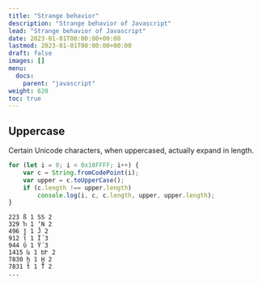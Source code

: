 ```yaml
---
title: "Strange behavior"
description: "Strange behavior of Javascript"
lead: "Strange behavior of Javascript"
date: 2023-01-01T00:00:00+00:00
lastmod: 2023-01-01T00:00:00+00:00
draft: false
images: []
menu:
  docs:
    parent: "javascript"
weight: 620
toc: true
---
```


## Uppercase

Certain Unicode characters, when uppercased, actually expand in length.

```js
for (let i = 0; i < 0x10FFFF; i++) {
	var c = String.fromCodePoint(i);
	var upper = c.toUpperCase();
	if (c.length !== upper.length)
		console.log(i, c, c.length, upper, upper.length);
}
```

```
223 ß 1 SS 2
329 ŉ 1 ʼN 2
496 ǰ 1 J̌ 2
912 ΐ 1 Ϊ́ 3
944 ΰ 1 Ϋ́ 3
1415 և 1 ԵՒ 2
7830 ẖ 1 H̱ 2
7831 ẗ 1 T̈ 2
...
```
